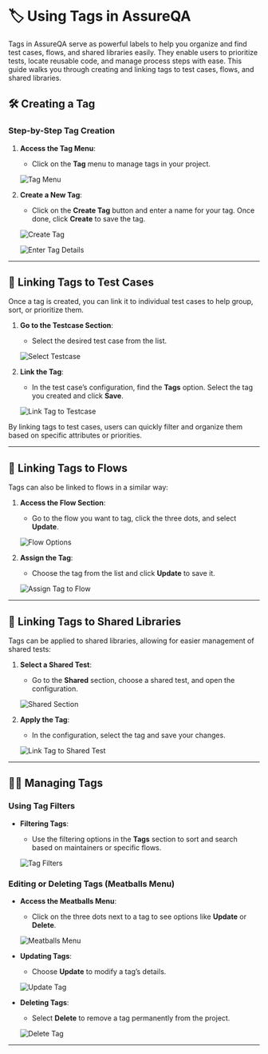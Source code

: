 ﻿# 🏷️ Using Tags in AssureQA

Tags in AssureQA serve as powerful labels to help you organize and find test cases, flows, and shared libraries easily. They enable users to prioritize tests, locate reusable code, and manage process steps with ease. This guide walks you through creating and linking tags to test cases, flows, and shared libraries.

## 🛠️ Creating a Tag

### Step-by-Step Tag Creation

1. **Access the Tag Menu**:
   - Click on the **Tag** menu to manage tags in your project.

   ![Tag Menu](/images/Image%20-%201.png)

2. **Create a New Tag**:
   - Click on the **Create Tag** button and enter a name for your tag. Once done, click **Create** to save the tag.

   ![Create Tag](/images/Image%20-%202.png)

   ![Enter Tag Details](/images/Image%20-%203.png)

---

## 🔗 Linking Tags to Test Cases

Once a tag is created, you can link it to individual test cases to help group, sort, or prioritize them.

1. **Go to the Testcase Section**:
   - Select the desired test case from the list.

   ![Select Testcase](/images/Image%20-%204.png)

2. **Link the Tag**:
   - In the test case’s configuration, find the **Tags** option. Select the tag you created and click **Save**.

   ![Link Tag to Testcase](/images/Image-5.png)

By linking tags to test cases, users can quickly filter and organize them based on specific attributes or priorities.

---

## 🔄 Linking Tags to Flows

Tags can also be linked to flows in a similar way:

1. **Access the Flow Section**:
   - Go to the flow you want to tag, click the three dots, and select **Update**.

   ![Flow Options](/images/Image-7.png)

2. **Assign the Tag**:
   - Choose the tag from the list and click **Update** to save it.

   ![Assign Tag to Flow](/images/Image-8.png)

---

## 🔗 Linking Tags to Shared Libraries

Tags can be applied to shared libraries, allowing for easier management of shared tests:

1. **Select a Shared Test**:
   - Go to the **Shared** section, choose a shared test, and open the configuration.

   ![Shared Section](/images/Image-9.png)

2. **Apply the Tag**:
   - In the configuration, select the tag and save your changes.

   ![Link Tag to Shared Test](/images/Image-10.png)

---

## 🧑‍💻 Managing Tags

### Using Tag Filters

- **Filtering Tags**: 
  - Use the filtering options in the **Tags** section to sort and search based on maintainers or specific flows.

  ![Tag Filters](/images/Image-11.png)

### Editing or Deleting Tags (Meatballs Menu)

- **Access the Meatballs Menu**:
  - Click on the three dots next to a tag to see options like **Update** or **Delete**.

  ![Meatballs Menu](/images/Image-12.png)

- **Updating Tags**:
  - Choose **Update** to modify a tag’s details.

  ![Update Tag](/images/Image-15.png)

- **Deleting Tags**:
  - Select **Delete** to remove a tag permanently from the project.

  ![Delete Tag](/images/Image-17.png)

---


